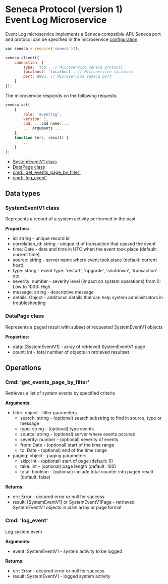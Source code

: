 # Seneca Protocol (version 1) <br/> Event Log Microservice

Event Log microservice implements a Seneca compatible API. 
Seneca port and protocol can be specified in the microservice [configuration](Configuration.md/#api_seneca). 

```javascript
var seneca = require('seneca')();

seneca.client({
    connection: {
        type: 'tcp', // Microservice seneca protocol
        localhost: 'localhost', // Microservice localhost
        port: 8803, // Microservice seneca port
    }
});
```

The microservice responds on the following requests:

```javascript
seneca.act(
    {
        role: 'eventlog',
        version: 1,
        cmd: ...cmd name....
        ... Arguments ...
    },
    function (err, result) {
        ...
    }
);
```

* [SystemEventV1 class](#class1)
* [DataPage<SystemEventV1> class](#class2)
* [cmd: 'get_events_page_by_filter'](#operation1)
* [cmd: 'log_event'](#operation2)

## Data types

### <a name="class1"></a> SystemEventV1 class

Represents a record of a system activity performed in the past

**Properties:**
- id: string - unique record id
- correlation_id: string - unique id of transaction that caused the event
- time: Date - date and time in UTC when the event took place (default: current time)
- source: string - server name where event took place (default: current host)
- type: string - event type: 'restart', 'upgrade', 'shutdown', 'transaction' etc.
- severity: number - severity level (impact on system operations) from 0: Low to 1000: High
- message: string - descriptive message
- details: Object - additional details that can help system administrators in troubleshooting

### <a name="class2"></a> DataPage<SystemEventV1> class

Represents a paged result with subset of requested SystemEventV1 objects

**Properties:**
- data: [SystemEventV1] - array of retrieved SystemEventV1 page
- count: int - total number of objects in retrieved resultset

## Operations

### <a name="operation1"></a> Cmd: 'get_events_page_by_filter'

Retrieves a list of system events by specified criteria

**Arguments:** 
- filter: object - filter parameters
  - search: string - (optional) search substring to find in source, type or message
  - type: string - (optional) type events
  - source: string - (optional) server where events occured
  - severity: number - (optional) severity of events
  - from: Date - (optional) start of the time range
  - to: Date - (optional) end of the time range
- paging: object - paging parameters
  - skip: int - (optional) start of page (default: 0)
  - take: int - (optional) page length (default: 100)
  - total: boolean - (optional) include total counter into paged result (default: false)

**Returns:**
- err: Error - occured error or null for success
- result: [SystemEventV1] or SystemEventV1Page - retrieved SystemEventV1 objects in plain array or page format

### <a name="operation2"></a> Cmd: 'log_event'

Log system event

**Arguments:** 
- event: SystemEventV1 - system activity to be logged

**Returns:**
- err: Error - occured error or null for success
- result: SystemEventV1 - logged system activity
